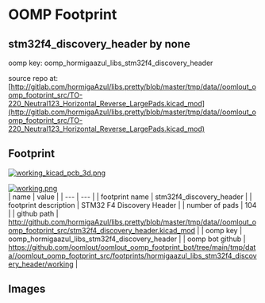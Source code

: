 # OOMP Footprint  
## stm32f4_discovery_header  by none  
  
oomp key: oomp_hormigaazul_libs_stm32f4_discovery_header  
  
source repo at: [http://gitlab.com/hormigaAzul/libs.pretty/blob/master/tmp/data//oomlout_oomp_footprint_src/TO-220_Neutral123_Horizontal_Reverse_LargePads.kicad_mod](http://gitlab.com/hormigaAzul/libs.pretty/blob/master/tmp/data//oomlout_oomp_footprint_src/TO-220_Neutral123_Horizontal_Reverse_LargePads.kicad_mod)  
## Footprint  
  
[![working_kicad_pcb_3d.png](working_kicad_pcb_3d_600.png)](working_kicad_pcb_3d.png)  
  
[![working.png](working_600.png)](working.png)  
| name | value | 
| --- | --- | 
| footprint name | stm32f4_discovery_header | 
| footprint description | STM32 F4 Discovery Header | 
| number of pads | 104 | 
| github path | http://github.com/hormigaAzul/libs.pretty/blob/master/tmp/data//oomlout_oomp_footprint_src/stm32f4_discovery_header.kicad_mod | 
| oomp key | oomp_hormigaazul_libs_stm32f4_discovery_header | 
| oomp bot github | https://github.com/oomlout/oomlout_oomp_footprint_bot/tree/main/tmp/data//oomlout_oomp_footprint_src/footprints/hormigaazul_libs_stm32f4_discovery_header/working | 
## Images  
